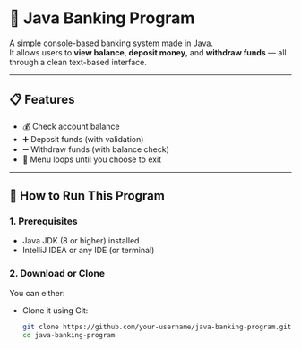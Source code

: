 # 🏦 Java Banking Program

A simple console-based banking system made in Java.  
It allows users to **view balance**, **deposit money**, and **withdraw funds** — all through a clean text-based
interface.

---

## 📋 Features

- 💰 Check account balance
- ➕ Deposit funds (with validation)
- ➖ Withdraw funds (with balance check)
- 🔄 Menu loops until you choose to exit

---

## 🚀 How to Run This Program

### 1. Prerequisites

- Java JDK (8 or higher) installed
- IntelliJ IDEA or any IDE (or terminal)

### 2. Download or Clone

You can either:

- Clone it using Git:
  ```bash
  git clone https://github.com/your-username/java-banking-program.git
  cd java-banking-program
